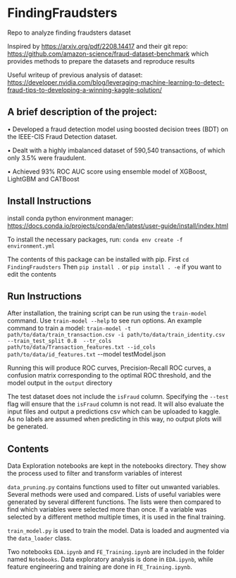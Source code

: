 # FindingFraudsters
Repo to analyze finding fraudsters dataset

Inspired by https://arxiv.org/pdf/2208.14417 and their git repo: https://github.com/amazon-science/fraud-dataset-benchmark which provides methods to prepare the datasets and reproduce results

Useful writeup of previous analysis of dataset: https://developer.nvidia.com/blog/leveraging-machine-learning-to-detect-fraud-tips-to-developing-a-winning-kaggle-solution/

## A brief description of the project: 

• Developed a fraud detection model using boosted decision trees (BDT) on the IEEE-CIS Fraud Detection dataset.

• Dealt with a highly imbalanced dataset of 590,540 transactions, of which only 3.5% were fraudulent.

• Achieved 93% ROC AUC score using ensemble model of XGBoost, LightGBM and CATBoost

## Install Instructions
install conda python environment manager: https://docs.conda.io/projects/conda/en/latest/user-guide/install/index.html

To install the necessary packages, run: `conda env create -f environment.yml`

The contents of this package can be installed with pip. 
First `cd FindingFraudsters`
Then `pip install .` or `pip install . -e` if you want to edit the contents

## Run Instructions
After installation, the training script can be run using the `train-model` command. Use `train-model --help` to see run options.
An example command to train a model:
`train-model -t path/to/data/train_transaction.csv -i path/to/data/train_identity.csv  --train_test_split 0.8  --tr_cols path/to/data/Transaction_features.txt --id_cols path/to/data/id_features.txt` --model testModel.json

Running this will produce ROC curves, Precision-Recall ROC curves, a confusion matrix corresponding to the optimal ROC threshold, and the model output in the `output` directory

The test dataset does not include the `isFraud` column. Specifying the `--test` flag will ensure that the `isFraud` column is not read. It will also evaluate the input files and output a predictions csv which can be uploaded to kaggle. As no labels are assumed when predicting in this way, no output plots will be generated.

## Contents
Data Exploration notebooks are kept in the notebooks directory. They show the process used to filter and transform variables of interest

`data_pruning.py` contains functions used to filter out unwanted variables. Several methods were used and compared. Lists of useful variables were generated by several different functions. The lists were then compared to find which variables were selected more than once. If a variable was selected by a different method multiple times, it is used in the final training.

`train_model.py` is used to train the model. Data is loaded and augmented via the `data_loader` class. 

 Two notebooks `EDA.ipynb` and `FE_Training.ipynb` are included in the folder named `Notebooks`. Data exploratory analysis is done in `EDA.ipynb`, while feature engineering and training are done in `FE_Training.ipynb`.
